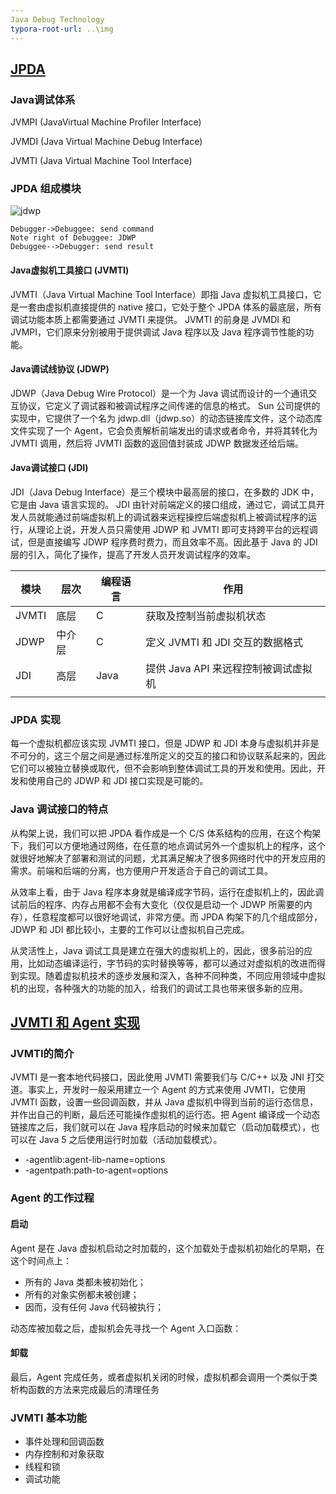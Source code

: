```yaml
---
Java Debug Technology
typora-root-url: ..\img
---
```


## [JPDA](http://www.ibm.com/developerworks/cn/java/j-lo-jpda1/index.html?ca=drs-)

### Java调试体系

JVMPI (JavaVirtual Machine Profiler Interface)

JVMDI (Java Virtual Machine Debug Interface)

JVMTI (Java Virtual Machine Tool Interface)

### JPDA 组成模块

![jdwp](/jdwp.jpg)


```sequence
Debugger->Debuggee: send command
Note right of Debuggee: JDWP
Debuggee-->Debugger: send result
```

#### Java虚拟机工具接口 (JVMTI)
JVMTI（Java Virtual Machine Tool Interface）即指 Java 虚拟机工具接口，它是一套由虚拟机直接提供的 native 接口，它处于整个 JPDA 体系的最底层，所有调试功能本质上都需要通过 JVMTI 来提供。
JVMTI 的前身是 JVMDI 和 JVMPI，它们原来分别被用于提供调试 Java 程序以及 Java 程序调节性能的功能。

#### Java调试线协议 (JDWP)
JDWP（Java Debug Wire Protocol）是一个为 Java 调试而设计的一个通讯交互协议，它定义了调试器和被调试程序之间传递的信息的格式。
Sun 公司提供的实现中，它提供了一个名为 jdwp.dll（jdwp.so）的动态链接库文件，这个动态库文件实现了一个 Agent，它会负责解析前端发出的请求或者命令，并将其转化为 JVMTI 调用，然后将 JVMTI 函数的返回值封装成 JDWP 数据发还给后端。

#### Java调试接口 (JDI)
JDI（Java Debug Interface）是三个模块中最高层的接口，在多数的 JDK 中，它是由 Java 语言实现的。 JDI 由针对前端定义的接口组成，通过它，调试工具开发人员就能通过前端虚拟机上的调试器来远程操控后端虚拟机上被调试程序的运行，从理论上说，开发人员只需使用 JDWP 和 JVMTI 即可支持跨平台的远程调试，但是直接编写 JDWP 程序费时费力，而且效率不高。因此基于 Java 的 JDI 层的引入，简化了操作，提高了开发人员开发调试程序的效率。


| 模块    | 层次   | 编程语言 | 作用                      |
| ----- | ---- | ---- | ----------------------- |
| JVMTI | 底层   | C    | 获取及控制当前虚拟机状态            |
| JDWP  | 中介层  | C    | 定义 JVMTI 和 JDI 交互的数据格式  |
| JDI   | 高层   | Java | 提供 Java API 来远程控制被调试虚拟机 |
|       |      |      |                         |

### JPDA 实现
每一个虚拟机都应该实现 JVMTI 接口，但是 JDWP 和 JDI 本身与虚拟机并非是不可分的，这三个层之间是通过标准所定义的交互的接口和协议联系起来的，因此它们可以被独立替换或取代，但不会影响到整体调试工具的开发和使用。因此，开发和使用自己的 JDWP 和 JDI 接口实现是可能的。

### Java 调试接口的特点
从构架上说，我们可以把 JPDA 看作成是一个 C/S 体系结构的应用，在这个构架下，我们可以方便地通过网络，在任意的地点调试另外一个虚拟机上的程序，这个就很好地解决了部署和测试的问题，尤其满足解决了很多网络时代中的开发应用的需求。前端和后端的分离，也方便用户开发适合于自己的调试工具。

从效率上看，由于 Java 程序本身就是编译成字节码，运行在虚拟机上的，因此调试前后的程序、内存占用都不会有大变化（仅仅是启动一个 JDWP 所需要的内存），任意程度都可以很好地调试，非常方便。而 JPDA 构架下的几个组成部分，JDWP 和 JDI 都比较小，主要的工作可以让虚拟机自己完成。

从灵活性上，Java 调试工具是建立在强大的虚拟机上的，因此，很多前沿的应用，比如动态编译运行，字节码的实时替换等等，都可以通过对虚拟机的改进而得到实现。随着虚拟机技术的逐步发展和深入，各种不同种类，不同应用领域中虚拟机的出现，各种强大的功能的加入，给我们的调试工具也带来很多新的应用。



## [JVMTI 和 Agent 实现](https://www.ibm.com/developerworks/cn/java/j-lo-jpda2/index.htm)

### JVMTI的简介

JVMTI 是一套本地代码接口，因此使用 JVMTI 需要我们与 C/C++ 以及 JNI 打交道。事实上，开发时一般采用建立一个 Agent 
的方式来使用 JVMTI，它使用 JVMTI 函数，设置一些回调函数，并从 Java 
虚拟机中得到当前的运行态信息，并作出自己的判断，最后还可能操作虚拟机的运行态。把 Agent 编译成一个动态链接库之后，我们就可以在 Java 
程序启动的时候来加载它（启动加载模式），也可以在 Java 5 之后使用运行时加载（活动加载模式）。

- -agentlib:agent-lib-name=options
- -agentpath:path-to-agent=options

### Agent 的工作过程

#### 启动

Agent 是在 Java 虚拟机启动之时加载的，这个加载处于虚拟机初始化的早期，在这个时间点上：

- 所有的 Java 类都未被初始化；
- 所有的对象实例都未被创建；
- 因而，没有任何 Java 代码被执行；

动态库被加载之后，虚拟机会先寻找一个 Agent 入口函数：

#### 卸载

最后，Agent 完成任务，或者虚拟机关闭的时候，虚拟机都会调用一个类似于类析构函数的方法来完成最后的清理任务

### JVMTI 基本功能

- 事件处理和回调函数
- 内存控制和对象获取
- 线程和锁​
- 调试功能